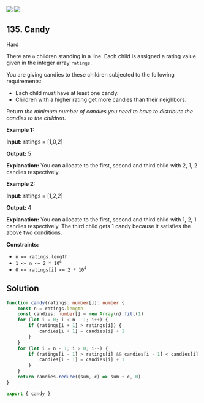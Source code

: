 [![](https://img.shields.io/github/stars/LeetCode-in-TypeScript/LeetCode-in-TypeScript?label=Stars&style=flat-square)](https://github.com/LeetCode-in-TypeScript/LeetCode-in-TypeScript)
[![](https://img.shields.io/github/forks/LeetCode-in-TypeScript/LeetCode-in-TypeScript?label=Fork%20me%20on%20GitHub%20&style=flat-square)](https://github.com/LeetCode-in-TypeScript/LeetCode-in-TypeScript/fork)

## 135\. Candy

Hard

There are `n` children standing in a line. Each child is assigned a rating value given in the integer array `ratings`.

You are giving candies to these children subjected to the following requirements:

*   Each child must have at least one candy.
*   Children with a higher rating get more candies than their neighbors.

Return _the minimum number of candies you need to have to distribute the candies to the children_.

**Example 1:**

**Input:** ratings = [1,0,2]

**Output:** 5

**Explanation:** You can allocate to the first, second and third child with 2, 1, 2 candies respectively. 

**Example 2:**

**Input:** ratings = [1,2,2]

**Output:** 4

**Explanation:** You can allocate to the first, second and third child with 1, 2, 1 candies respectively. The third child gets 1 candy because it satisfies the above two conditions. 

**Constraints:**

*   `n == ratings.length`
*   <code>1 <= n <= 2 * 10<sup>4</sup></code>
*   <code>0 <= ratings[i] <= 2 * 10<sup>4</sup></code>

## Solution

```typescript
function candy(ratings: number[]): number {
    const n = ratings.length
    const candies: number[] = new Array(n).fill(1)
    for (let i = 0; i < n - 1; i++) {
        if (ratings[i + 1] > ratings[i]) {
            candies[i + 1] = candies[i] + 1
        }
    }
    for (let i = n - 1; i > 0; i--) {
        if (ratings[i - 1] > ratings[i] && candies[i - 1] < candies[i] + 1) {
            candies[i - 1] = candies[i] + 1
        }
    }
    return candies.reduce((sum, c) => sum + c, 0)
}

export { candy }
```